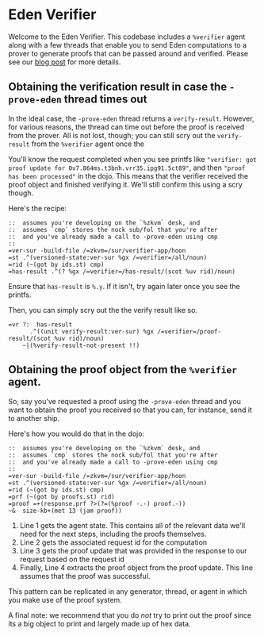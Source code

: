 # Eden Verifier

Welcome to the Eden Verifier. This codebase includes a `%verifier` agent along with a few threads that enable you to send Eden computations to a prover to generate proofs that can be passed around and verified. Please see our [blog post](https://zorp.io/blog/hackathon/) for more details.




## Obtaining the verification result in case the `-prove-eden` thread times out

In the ideal case, the `-prove-eden` thread returns a `verify-result`.
However, for various reasons, the thread can time out before the proof is received from the prover.
All is not lost, though; you can still scry out the `verify-result` from the `%verifier` agent once the 


You'll know the request completed when you see printfs like `"verifier: got proof update for 0v7.864ms.t3bnh.vrr35.ipg91.5ct89"`, and then `"proof has been processed"` in the dojo. This means that the verifier received the proof object and finished verifying it. We'll still confirm this using a scry though.


Here's the recipe:

```hoon
::  assumes you're developing on the `%zkvm` desk, and
::  assumes `cmp` stores the nock sub/fol that you're after
::  and you've already made a call to -prove-eden using cmp
::
=ver-sur -build-file /=zkvm=/sur/verifier-app/hoon
=st .^(versioned-state:ver-sur %gx /=verifier=/all/noun)
=rid (~(got by ids.st) cmp)
=has-result .^(? %gx /=verifier=/has-result/(scot %uv rid)/noun)
```
Ensure that `has-result` is `%.y`. If it isn't, try again later once you see the printfs.

Then, you can simply scry out the the verify result like so.


```hoon
=vr ?:  has-result
      .^((unit verify-result:ver-sur) %gx /=verifier=/proof-result/(scot %uv rid)/noun)
    ~|(%verify-result-not-present !!)
```



## Obtaining the proof object from the `%verifier` agent.

So, say you've requested a proof using the `-prove-eden` thread and you want to obtain
the proof you received so that you can, for instance, send it to another ship.

Here's how you would do that in the dojo:


```hoon
::  assumes you're developing on the `%zkvm` desk, and
::  assumes `cmp` stores the nock sub/fol that you're after
::  and you've already made a call to -prove-eden using cmp
::
=ver-sur -build-file /=zkvm=/sur/verifier-app/hoon
=st .^(versioned-state:ver-sur %gx /=verifier=/all/noun)
=rid (~(got by ids.st) cmp)
=prf (~(got by proofs.st) rid)
=proof =+(response.prf ?>(?=(%proof -.-) proof.-))
~&  size-kb+(met 13 (jam proof))
```

1. Line 1 gets the agent state. This contains all of the relevant data we'll need for the next steps, including the proofs themselves.
2. Line 2 gets the associated request id for the computation
3. Line 3 gets the proof update that was provided in the response to our request based on the request id
4. Finally, Line 4 extracts the proof object from the proof update. This line assumes that the proof was successful.

This pattern can be replicated in any generator, thread, or agent in which you make use of the proof system.

A final note: we recommend that you do *not* try to print out the proof since its a big object to print and largely made up of hex data.




